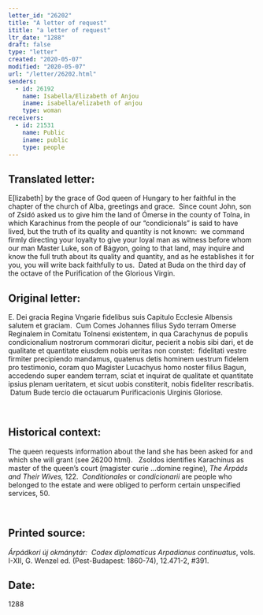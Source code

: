 ```yaml
---
letter_id: "26202"
title: "A letter of request"
ititle: "a letter of request"
ltr_date: "1288"
draft: false
type: "letter"
created: "2020-05-07"
modified: "2020-05-07"
url: "/letter/26202.html"
senders:
  - id: 26192
    name: Isabella/Elizabeth of Anjou
    iname: isabella/elizabeth of anjou
    type: woman
receivers:
  - id: 21531
    name: Public
    iname: public
    type: people
---
```

<h2> Translated letter:</h2><p>E[lizabeth] by the grace of God queen of Hungary to her faithful in the chapter of the church of Alba, greetings and grace.&nbsp; Since count John, son of Zsidó asked us to give him the land of Ómerse in the county of Tolna, in which Karachinus from the people of our “condicionals” is said to have lived, but the truth of its quality and quantity is not known:&nbsp; we command firmly directing your loyalty to give your loyal man as witness before whom our man Master Luke, son of Bágyon, going to that land, may inquire and know the full truth about its quality and quantity, and as he establishes it for you, you will write back faithfully to us.&nbsp; Dated at Buda on the third day of the octave of the Purification of the Glorious Virgin.</p><h2 class="mt-4"> Original letter:</h2><p>E. Dei gracia Regina Vngarie fidelibus suis Capitulo Ecclesie Albensis salutem et graciam.&nbsp; Cum Comes Johannes filius Sydo terram Omerse Reginalem in Comitatu Tolnensi existentem, in qua Carachynus de populis condicionalium nostrorum commorari dicitur, pecierit a nobis sibi dari, et de qualitate et quantitate eiusdem nobis ueritas non constet:&nbsp; fidelitati vestre firmiter precipiendo mandamus, quatenus detis hominem uestrum fidelem pro testimonio, coram quo Magister Lucachyus homo noster filius Bagun, accedendo super eandem terram, sciat et inquirat de qualitate et quantitate ipsius plenam ueritatem, et sicut uobis constiterit, nobis fideliter rescribatis. &nbsp;Datum Bude tercio die octauarum Purificacionis Uirginis Gloriose.</p><p>&nbsp;</p><h2 class="mt-4"> Historical context:</h2><p>The queen requests information about the land she has been asked for and which she will grant (see 26200 html).&nbsp; &nbsp;Zsoldos identifies Karachinus as master of the queen’s court (magister curie …domine regine), <i>The Árpáds and Their Wives,</i> 122.&nbsp; <i>Conditionales</i> or <i>condicionarii</i> are people who belonged to the estate and were obliged to perform certain unspecified services, 50.</p><p>&nbsp;</p><h2 class="mt-4"> Printed source:</h2><p><i>Árpádkori új okmánytár:&nbsp; Codex diplomaticus Arpadianus continuatus</i>, vols. I-XII, G. Wenzel ed. (Pest-Budapest: 1860-74), 12.471-2, #391.</p><h2 class="mt-4"> Date:</h2>1288
